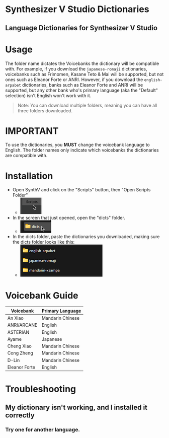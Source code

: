 # Synthesizer V Studio Dictionaries
## Language Dictionaries for Synthesizer V Studio

# Usage

The folder name dictates the Voicebanks the dictionary will be compatible with.
For example, if you download the ``japanese-romaji`` dictionaries, voicebanks such as Frimomen, Kasane Teto & Mai will be supported, but not ones such as Eleanor Forte or ANRI.
However, if you download the ``english-arpabet`` dictionaries, banks such as Eleanor Forte and ANRI will be supported, but any other bank who's primary language (aka the "Default" selection) isn't English won't work with it.
> Note: You can download multiple folders, meaning you can have all three folders downloaded.

# IMPORTANT
To use the dictionaries, you **MUST** change the voicebank language to English. The folder names only indicate which voicebanks the dictionaries are compatible with.

# Installation

* Open SynthV and click on the "Scripts" button, then "Open Scripts Folder"
  * ![](https://raw.githubusercontent.com/ItzIcoza/synthv-dictionaries/main/synthv-studio_kalmfsac9r.png)
* In the screen that just opened, open the "dicts" folder.
  * ![](https://github.com/ItzIcoza/synthv-dictionaries/blob/main/9c6d8d26eebcd766.png?raw=true)
* In the dicts folder, paste the dictionaries you downloaded, making sure the dicts folder looks like this:
  * ![](https://github.com/ItzIcoza/synthv-dictionaries/blob/main/explorer_P46DFGMIb3.png?raw=true)

# Voicebank Guide

| Voicebank    | Primary Language |
| -------- | ------- |
| An Xiao  | Mandarin Chinese    |
| ANRI/ARCANE | English     |
| ASTERIAN    | English    |
| Ayame | Japanese     |
|  Cheng Xiao  |  Mandarin Chinese  |
|  Cong Zheng  |  Mandarin Chinese  |
|  D-Lin  | Mandarin Chinese  |
| Eleanor Forte  |  English  |


# Troubleshooting

## My dictionary isn't working, and I installed it correctly
### Try one for another language.

